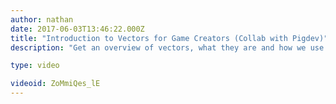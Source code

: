 ```yaml
---
author: nathan
date: 2017-06-03T13:46:22.000Z
title: "Introduction to Vectors for Game Creators (Collab with Pigdev)"
description: "Get an overview of vectors, what they are and how we use them in 2d games!"

type: video

videoid: ZoMmiQes_lE
---
```


